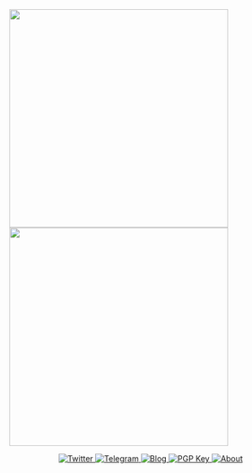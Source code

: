 <a href="#">
  <img width="390"
    src="https://gist.githubusercontent.com/Misaka13514/c676ad963910526baf449fd4ce4696ba/raw/general.svg"><img
    width="390" src="https://gist.githubusercontent.com/Misaka13514/c676ad963910526baf449fd4ce4696ba/raw/media.svg">
</a>

<p align="center">
  <a href="https://x.com/Misaka_0x34ca">
    <img
      src="https://img.shields.io/badge/-@Misaka_0x34ca-0f1419?style=flat-square&labelColor=0f1419&logo=x&logoColor=white"
      alt="Twitter" />
  </a>
  <a href="https://t.me/Misaka_0x34ca">
    <img src="https://img.shields.io/badge/-@Misaka_0x34ca-3db6f1?style=flat-square&logo=Telegram&logoColor=0088cc"
      alt="Telegram" />
  </a>
  <a href="https://blog.apeiria.net">
    <img src="https://img.shields.io/badge/-blog.apeiria.net-0e83cd?style=flat-square&logo=Blogger&logoColor=fff"
      alt="Blog" />
  </a>
  <a href="https://keys.openpgp.org/vks/v1/by-fingerprint/293B93D8A471059F85D716A65BA92099D9BE2DAA">
    <img src="https://img.shields.io/badge/pgp-5BA92099D9BE2DAA-informational?style=flat-square" alt="PGP Key" />
  </a>
  <a href="https://i.apeiria.net">
    <img src="https://img.shields.io/badge/About-i.apeiria.net-blue?style=flat-square" alt="About" />
  </a>
</p>
